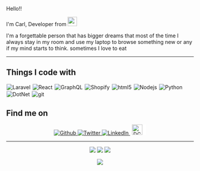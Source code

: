 <p>Hello!!</p>
<p>I'm Carl, Developer from <img src="https://upload.wikimedia.org/wikipedia/commons/9/99/Flag_of_the_Philippines.svg" width="25"/></p>
<p>I'm a forgettable person that has bigger dreams that most of the time I always stay in my room and use my laptop to browse something new or any if my mind starts to think. sometimes I love to eat</p>

------------
<h2>Things I code with</h2>
<p>
  <img style="padding: 1px;" alt="Laravel" src="https://img.shields.io/badge/-Laravel-ff2d20?style=for-the-badge&logo=laravel&logoColor=white"/>
  <img style="padding: 1px;" alt="React" src="https://img.shields.io/badge/-React-45b8d8?style=for-the-badge&logo=react&logoColor=white" />
  <img style="padding: 1px;" alt="GraphQL" src="https://img.shields.io/badge/-GraphQL-E10098?style=for-the-badge&logo=graphql&logoColor=white" />
  <img style="padding: 1px;" alt="Shopify" src="https://img.shields.io/badge/-Shopify-95bf47?style=for-the-badge&logo=shopify&logoColor=white" />
  <img style="padding: 1px;" alt="html5" src="https://img.shields.io/badge/-HTML5-E34F26?style=for-the-badge&logo=html5&logoColor=white" />
  <img style="padding: 1px;" alt="Nodejs" src="https://img.shields.io/badge/-Nodejs-43853d?style=for-the-badge&logo=Node.js&logoColor=white" />
  <img style="padding: 1px;" alt="Python" src="https://img.shields.io/badge/-Python-f9d44a?style=for-the-badge&logo=python&logoColor=white" />
  <img style="padding: 1px;" alt="DotNet" src="https://img.shields.io/badge/-Core-5c2992?style=for-the-badge&logo=.net&logoColor=white" />
  <img style="padding: 1px;" alt="git" src="https://img.shields.io/badge/-Git-F05032?style=for-the-badge&logo=git&logoColor=white" />
</p>

<h2>Find me on</h2>
<p align="center">
  <a href="https://github.com/beRoller" target="_blank">
    <img alt="Github" src="https://img.shields.io/badge/GitHub-%2312100E.svg?&style=for-the-badge&logo=Github&logoColor=white" />
  </a>
  <a href="https://twitter.com/10011010100101C" target="_blank">
    <img alt="Twitter" src="https://img.shields.io/badge/twitter-%231DA1F2.svg?&style=for-the-badge&logo=twitter&logoColor=white" />
  </a> 
  <a href="https://www.linkedin.com/in/carl-cabahug-289316126/" target="_blank">
    <img alt="LinkedIn" src="https://img.shields.io/badge/linkedin-%230077B5.svg?&style=for-the-badge&logo=linkedin&logoColor=white" />
  </a>
  <a href="https://dctx.ph/volunteer/carl-jay-cabahug/" target="_blank" >
    <img alt="DCTX" width="auto" height="28" style="background-color: white !important; padding-left: 5px; padding-right: 10px;" src="https://dctx.ph/wp-content/uploads/2020/04/logo.svg" />
  </a>
</p>

------------
<p align="center">
  <img src="https://img.shields.io/badge/Davao, Philippines-26c°-yellow?style=for-the-badge" />
  <img src="https://img.shields.io/badge/Light Rain-13 km|h North-yellow?style=for-the-badge" />
  <img src="https://img.shields.io/badge/Humidity-100-yellow?style=for-the-badge" />
</p>
<p align="center"><img src="https://github.com/beRoller/beRoller/workflows/README%20build/badge.svg" /></p>
